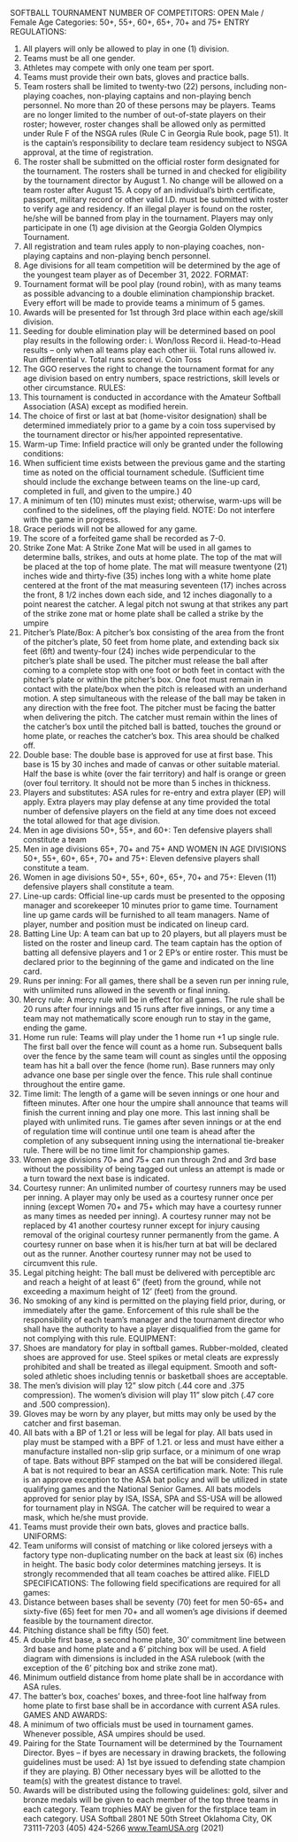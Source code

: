 SOFTBALL TOURNAMENT
NUMBER OF COMPETITORS: OPEN
Male / Female
Age Categories: 50+, 55+, 60+, 65+, 70+ and 75+
ENTRY REGULATIONS:
1. All players will only be allowed to play in one (1) division.
2. Teams must be all one gender.
3. Athletes may compete with only one team per sport.
4. Teams must provide their own bats, gloves and practice balls.
5. Team rosters shall be limited to twenty-two (22) persons, including non-playing coaches, non-playing
captains and non-playing bench personnel. No more than 20 of these persons may be players. Teams
are no longer limited to the number of out-of-state players on their roster; however, roster changes
shall be allowed only as permitted under Rule F of the NSGA rules (Rule C in Georgia Rule book,
page 51). It is the captain’s responsibility to declare team residency subject to NSGA approval, at the
time of registration.
6. The roster shall be submitted on the official roster form designated for the tournament. The rosters
shall be turned in and checked for eligibility by the tournament director by August 1. No change will
be allowed on a team roster after August 15. A copy of an individual’s birth certificate, passport,
military record or other valid I.D. must be submitted with roster to verify age and residency. If an
illegal player is found on the roster, he/she will be banned from play in the tournament. Players may
only participate in one (1) age division at the Georgia Golden Olympics Tournament.
7. All registration and team rules apply to non-playing coaches, non-playing captains and non-playing
bench personnel.
8. Age divisions for all team competition will be determined by the age of the youngest team player as of
December 31, 2022.
FORMAT:
1. Tournament format will be pool play (round robin), with as many teams as possible advancing to a
double elimination championship bracket. Every effort will be made to provide teams a minimum of 5
games.
2. Awards will be presented for 1st through 3rd place within each age/skill division.
3. Seeding for double elimination play will be determined based on pool play results in the following
order:
i. Won/loss Record
ii. Head-to-Head results – only when all teams play each other
iii. Total runs allowed
iv. Run differential
v. Total runs scored
vi. Coin Toss
4. The GGO reserves the right to change the tournament format for any age division based on entry
numbers, space restrictions, skill levels or other circumstance.
RULES:
1. This tournament is conducted in accordance with the Amateur Softball Association (ASA) except as
modified herein.
2. The choice of first or last at bat (home-visitor designation) shall be determined immediately prior to a
game by a coin toss supervised by the tournament director or his/her appointed representative.
3. Warm-up Time: Infield practice will only be granted under the following conditions:
4. When sufficient time exists between the previous game and the starting time as noted on the official
tournament schedule. (Sufficient time should include the exchange between teams on the line-up card,
completed in full, and given to the umpire.)
40
5. A minimum of ten (10) minutes must exist; otherwise, warm-ups will be confined to the sidelines, off
the playing field. NOTE: Do not interfere with the game in progress.
6. Grace periods will not be allowed for any game.
7. The score of a forfeited game shall be recorded as 7-0.
8. Strike Zone Mat: A Strike Zone Mat will be used in all games to determine balls, strikes, and outs at
home plate. The top of the mat will be placed at the top of home plate. The mat will measure twentyone (21) inches wide and thirty-five (35) inches long with a white home plate centered at the front of
the mat measuring seventeen (17) inches across the front, 8 1/2 inches down each side, and 12 inches
diagonally to a point nearest the catcher. A legal pitch not swung at that strikes any part of the strike
zone mat or home plate shall be called a strike by the umpire
9. Pitcher’s Plate/Box: A pitcher’s box consisting of the area from the front of the pitcher’s plate, 50 feet
from home plate, and extending back six feet (6ft) and twenty-four (24) inches wide perpendicular to
the pitcher’s plate shall be used. The pitcher must release the ball after coming to a complete stop with
one foot or both feet in contact with the pitcher’s plate or within the pitcher’s box. One foot must
remain in contact with the plate/box when the pitch is released with an underhand motion. A step
simultaneous with the release of the ball may be taken in any direction with the free foot. The pitcher
must be facing the batter when delivering the pitch. The catcher must remain within the lines of the
catcher’s box until the pitched ball is batted, touches the ground or home plate, or reaches the catcher’s
box. This area should be chalked off.
10. Double base: The double base is approved for use at first base. This base is 15 by 30 inches and made
of canvas or other suitable material. Half the base is white (over the fair territory) and half is orange or
green (over foul territory. It should not be more than 5 inches in thickness.
11. Players and substitutes: ASA rules for re-entry and extra player (EP) will apply. Extra players may
play defense at any time provided the total number of defensive players on the field at any time does
not exceed the total allowed for that age division.
12. Men in age divisions 50+, 55+, and 60+: Ten defensive players shall constitute a team
13. Men in age divisions 65+, 70+ and 75+ AND WOMEN IN AGE DIVISIONS 50+, 55+, 60+, 65+, 70+
and 75+: Eleven defensive players shall constitute a team.
14. Women in age divisions 50+, 55+, 60+, 65+, 70+ and 75+: Eleven (11) defensive players shall
constitute a team.
15. Line-up cards: Official line-up cards must be presented to the opposing manager and scorekeeper 10
minutes prior to game time. Tournament line up game cards will be furnished to all team managers.
Name of player, number and position must be indicated on lineup card.
16. Batting Line Up: A team can bat up to 20 players, but all players must be listed on the roster and
lineup card. The team captain has the option of batting all defensive players and 1 or 2 EP’s or entire
roster. This must be declared prior to the beginning of the game and indicated on the line card.
17. Runs per inning: For all games, there shall be a seven run per inning rule, with unlimited runs allowed
in the seventh or final inning.
18. Mercy rule: A mercy rule will be in effect for all games. The rule shall be 20 runs after four innings
and 15 runs after five innings, or any time a team may not mathematically score enough run to stay in
the game, ending the game.
19. Home run rule: Teams will play under the 1 home run +1 up single rule. The first ball over the fence
will count as a home run. Subsequent balls over the fence by the same team will count as singles until
the opposing team has hit a ball over the fence (home run). Base runners may only advance one base
per single over the fence. This rule shall continue throughout the entire game.
20. Time limit: The length of a game will be seven innings or one hour and fifteen minutes. After one
hour the umpire shall announce that teams will finish the current inning and play one more. This last
inning shall be played with unlimited runs. Tie games after seven innings or at the end of regulation
time will continue until one team is ahead after the completion of any subsequent inning using the
international tie-breaker rule. There will be no time limit for championship games.
21. Women age divisions 70+ and 75+ can run through 2nd and 3rd base without the possibility of being
tagged out unless an attempt is made or a turn toward the next base is indicated.
22. Courtesy runner: An unlimited number of courtesy runners may be used per inning. A player may
only be used as a courtesy runner once per inning (except Women 70+ and 75+ which may have a
courtesy runner as many times as needed per inning). A courtesy runner may not be replaced by
41
another courtesy runner except for injury causing removal of the original courtesy runner permanently
from the game. A courtesy runner on base when it is his/her turn at bat will be declared out as the
runner. Another courtesy runner may not be used to circumvent this rule.
23. Legal pitching height: The ball must be delivered with perceptible arc and reach a height of at least 6”
(feet) from the ground, while not exceeding a maximum height of 12’ (feet) from the ground.
24. No smoking of any kind is permitted on the playing field prior, during, or immediately after the game.
Enforcement of this rule shall be the responsibility of each team’s manager and the tournament
director who shall have the authority to have a player disqualified from the game for not complying
with this rule.
EQUIPMENT:
1. Shoes are mandatory for play in softball games. Rubber-molded, cleated shoes are approved for use.
Steel spikes or metal cleats are expressly prohibited and shall be treated as illegal equipment.
Smooth and soft-soled athletic shoes including tennis or basketball shoes are acceptable.
2. The men’s division will play 12” slow pitch (.44 core and .375 compression). The women’s division
will play 11” slow pitch (.47 core and .500 compression).
3. Gloves may be worn by any player, but mitts may only be used by the catcher and first baseman.
4. All bats with a BP of 1.21 or less will be legal for play. All bats used in play must be stamped with a
BPF of 1.21. or less and must have either a manufacture installed non-slip grip surface, or a minimum
of one wrap of tape. Bats without BPF stamped on the bat will be considered illegal. A bat is not
required to bear an ASSA certification mark. Note: This rule is an approve exception to the ASA bat
policy and will be utilized in state qualifying games and the National Senior Games. All bats models
approved for senior play by ISA, ISSA, SPA and SS-USA will be allowed for tournament play in
NSGA. The catcher will be required to wear a mask, which he/she must provide.
5. Teams must provide their own bats, gloves and practice balls.
UNIFORMS:
1. Team uniforms will consist of matching or like colored jerseys with a factory type non-duplicating
number on the back at least six (6) inches in height. The basic body color determines matching
jerseys. It is strongly recommended that all team coaches be attired alike.
FIELD SPECIFICATIONS: The following field specifications are required for all games:
1. Distance between bases shall be seventy (70) feet for men 50-65+ and sixty-five (65) feet for men 70+
and all women’s age divisions if deemed feasible by the tournament director.
2. Pitching distance shall be fifty (50) feet.
3. A double first base, a second home plate, 30’ commitment line between 3rd base and home plate and a
6’ pitching box will be used. A field diagram with dimensions is included in the ASA rulebook (with
the exception of the 6’ pitching box and strike zone mat).
4. Minimum outfield distance from home plate shall be in accordance with ASA rules.
5. The batter’s box, coaches’ boxes, and three-foot line halfway from home plate to first base shall be in
accordance with current ASA rules.
GAMES AND AWARDS:
1. A minimum of two officials must be used in tournament games. Whenever possible, ASA umpires
should be used.
2. Pairing for the State Tournament will be determined by the Tournament Director. Byes – if byes are
necessary in drawing brackets, the following guidelines must be used: A) 1st bye issued to defending
state champion if they are playing. B) Other necessary byes will be allotted to the team(s) with the
greatest distance to travel.
3. Awards will be distributed using the following guidelines: gold, silver and bronze medals will be given
to each member of the top three teams in each category. Team trophies MAY be given for the firstplace team in each category.
USA Softball
2801 NE 50th Street
Oklahoma City, OK 73111-7203
(405) 424-5266 www.TeamUSA.org (2021)